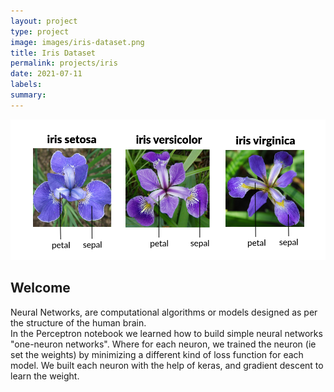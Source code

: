 ```yaml
---
layout: project
type: project
image: images/iris-dataset.png
title: Iris Dataset
permalink: projects/iris
date: 2021-07-11
labels:
summary: 
---
```


<img class="ui large centered image" src="../images/iris-dataset.png">

## Welcome
Neural Networks, are computational algorithms or models designed as per the structure of the human brain.  
In the Perceptron notebook we learned how to build simple neural networks "one-neuron networks". Where for each neuron, we trained the neuron (ie set the weights) by minimizing a different kind of loss function for each model. We built each neuron with the help of keras, and gradient descent to learn the weight.
